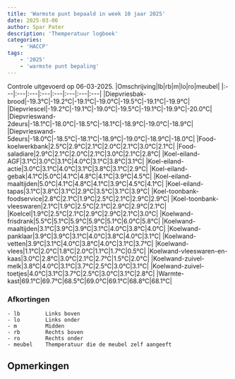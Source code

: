 ```yaml
---
title: 'Warmste punt bepaald in week 10 jaar 2025'
date: 2025-03-06
author: Spar Pater
description: 'Themperatuur logboek'
categories:
    - 'HACCP'
tags:
    - '2025'
    - 'warmste punt bepaling'
---
```

Controle uitgevoerd op 06-03-2025.
|Omschrijving|lb|rb|m|lo|ro|meubel|
|:---|:---|:---|:---|:---|:---|:---|:---|
|Diepvriesbak-brood|-19.3°C|-19.2°C|-19.1°C|-19.0°C|-19.5°C|-19.1°C|-19.9°C|
|Diepvriescel|-19.2°C|-19.1°C|-19.0°C|-19.5°C|-19.1°C|-19.9°C|-20.0°C|
|Diepvrieswand-2deurs|-18.1°C|-18.0°C|-18.5°C|-18.1°C|-18.9°C|-19.0°C|-18.9°C|
|Diepvrieswand-5deurs|-18.0°C|-18.5°C|-18.1°C|-18.9°C|-19.0°C|-18.9°C|-18.0°C|
|Food-koelwerkbank|2.5°C|2.9°C|2.1°C|2.0°C|2.1°C|3.0°C|2.1°C|
|Food-saladiare|2.9°C|2.1°C|2.0°C|2.1°C|3.0°C|2.1°C|2.8°C|
|Koel-eiland-AGF|3.1°C|3.0°C|3.1°C|4.0°C|3.1°C|3.8°C|3.1°C|
|Koel-eiland-actie|3.0°C|3.1°C|4.0°C|3.1°C|3.8°C|3.1°C|2.9°C|
|Koel-eiland-gebak|4.1°C|5.0°C|4.1°C|4.8°C|4.1°C|3.9°C|4.5°C|
|Koel-eiland-maaltijden|5.0°C|4.1°C|4.8°C|4.1°C|3.9°C|4.5°C|4.1°C|
|Koel-eiland-tapas|3.1°C|3.8°C|3.1°C|2.9°C|3.5°C|3.1°C|3.9°C|
|Koel-toonbank-foodservice|2.8°C|2.1°C|1.9°C|2.5°C|2.1°C|2.9°C|2.9°C|
|Koel-toonbank-vleeswaren|2.1°C|1.9°C|2.5°C|2.1°C|2.9°C|2.9°C|2.1°C|
|Koelcel|1.9°C|2.5°C|2.1°C|2.9°C|2.9°C|2.1°C|3.0°C|
|Koelwand-frisdrank|5.5°C|5.1°C|5.9°C|5.9°C|5.1°C|6.0°C|5.8°C|
|Koelwand-maaltijden|3.1°C|3.9°C|3.9°C|3.1°C|4.0°C|3.8°C|4.0°C|
|Koelwand-panklaar|3.9°C|3.9°C|3.1°C|4.0°C|3.8°C|4.0°C|3.1°C|
|Koelwand-vetten|3.9°C|3.1°C|4.0°C|3.8°C|4.0°C|3.1°C|3.7°C|
|Koelwand-vlees|1.1°C|2.0°C|1.8°C|2.0°C|1.1°C|1.7°C|0.5°C|
|Koelwand-vleeswaren-en-kaas|3.0°C|2.8°C|3.0°C|2.1°C|2.7°C|1.5°C|2.0°C|
|Koelwand-zuivel-melk|3.8°C|4.0°C|3.1°C|3.7°C|2.5°C|3.0°C|3.1°C|
|Koelwand-zuivel-toetjes|4.0°C|3.1°C|3.7°C|2.5°C|3.0°C|3.1°C|2.8°C|
|Warmte-kast|69.1°C|69.7°C|68.5°C|69.0°C|69.1°C|68.8°C|68.1°C|

### Afkortingen
    - lb        Links boven
    - lo        Links onder
    - m         Midden
    - rb        Rechts boven
    - ro        Rechts onder
    - meubel    Themperatuur die de meubel zelf aangeeft

## Opmerkingen


